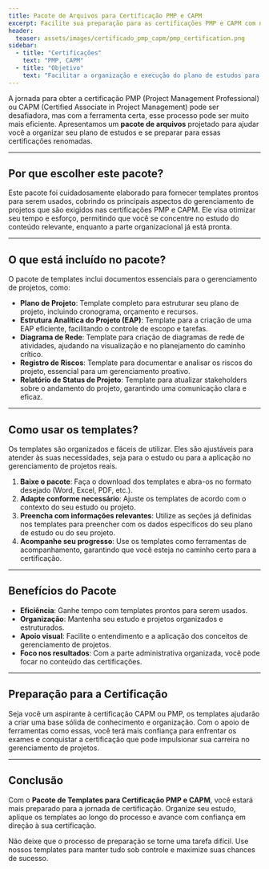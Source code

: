 ```yaml
---
title: Pacote de Arquivos para Certificação PMP e CAPM
excerpt: Facilite sua preparação para as certificações PMP e CAPM com nosso pacote de templates prontos para uso, organizados e eficazes.
header:
  teaser: assets/images/certificado_pmp_capm/pmp_certification.png
sidebar:
  - title: "Certificações"
    text: "PMP, CAPM"
  - title: "Objetivo"
    text: "Facilitar a organização e execução do plano de estudos para certificação"
---
```


A jornada para obter a certificação PMP (Project Management Professional) ou CAPM (Certified Associate in Project Management) pode ser desafiadora, mas com a ferramenta certa, esse processo pode ser muito mais eficiente. Apresentamos um **pacote de arquivos** projetado para ajudar você a organizar seu plano de estudos e se preparar para essas certificações renomadas.

---

## Por que escolher este pacote?

Este pacote foi cuidadosamente elaborado para fornecer templates prontos para serem usados, cobrindo os principais aspectos do gerenciamento de projetos que são exigidos nas certificações PMP e CAPM. Ele visa otimizar seu tempo e esforço, permitindo que você se concentre no estudo do conteúdo relevante, enquanto a parte organizacional já está pronta.

---

## O que está incluído no pacote?

O pacote de templates inclui documentos essenciais para o gerenciamento de projetos, como:

- **Plano de Projeto**: Template completo para estruturar seu plano de projeto, incluindo cronograma, orçamento e recursos.
- **Estrutura Analítica do Projeto (EAP)**: Template para a criação de uma EAP eficiente, facilitando o controle de escopo e tarefas.
- **Diagrama de Rede**: Template para criação de diagramas de rede de atividades, ajudando na visualização e no planejamento do caminho crítico.
- **Registro de Riscos**: Template para documentar e analisar os riscos do projeto, essencial para um gerenciamento proativo.
- **Relatório de Status de Projeto**: Template para atualizar stakeholders sobre o andamento do projeto, garantindo uma comunicação clara e eficaz.

---

## Como usar os templates?

Os templates são organizados e fáceis de utilizar. Eles são ajustáveis para atender às suas necessidades, seja para o estudo ou para a aplicação no gerenciamento de projetos reais.

1. **Baixe o pacote**: Faça o download dos templates e abra-os no formato desejado (Word, Excel, PDF, etc.).
2. **Adapte conforme necessário**: Ajuste os templates de acordo com o contexto do seu estudo ou projeto.
3. **Preencha com informações relevantes**: Utilize as seções já definidas nos templates para preencher com os dados específicos do seu plano de estudo ou do seu projeto.
4. **Acompanhe seu progresso**: Use os templates como ferramentas de acompanhamento, garantindo que você esteja no caminho certo para a certificação.

---

## Benefícios do Pacote

- **Eficiência**: Ganhe tempo com templates prontos para serem usados.
- **Organização**: Mantenha seu estudo e projetos organizados e estruturados.
- **Apoio visual**: Facilite o entendimento e a aplicação dos conceitos de gerenciamento de projetos.
- **Foco nos resultados**: Com a parte administrativa organizada, você pode focar no conteúdo das certificações.

---

## Preparação para a Certificação

Seja você um aspirante à certificação CAPM ou PMP, os templates ajudarão a criar uma base sólida de conhecimento e organização. Com o apoio de ferramentas como essas, você terá mais confiança para enfrentar os exames e conquistar a certificação que pode impulsionar sua carreira no gerenciamento de projetos.

---

## Conclusão

Com o **Pacote de Templates para Certificação PMP e CAPM**, você estará mais preparado para a jornada de certificação. Organize seu estudo, aplique os templates ao longo do processo e avance com confiança em direção à sua certificação. 

Não deixe que o processo de preparação se torne uma tarefa difícil. Use nossos templates para manter tudo sob controle e maximize suas chances de sucesso.

